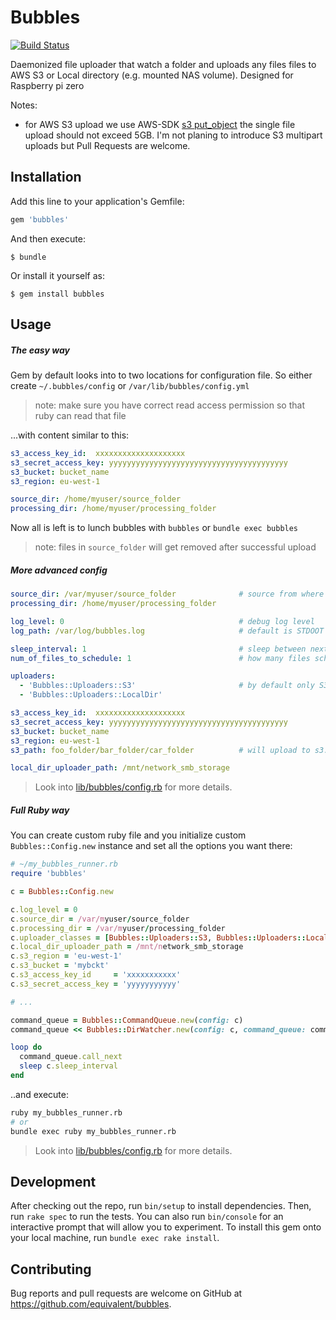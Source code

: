 # Bubbles

[![Build Status](https://travis-ci.org/equivalent/bubbles.svg?branch=master)](https://travis-ci.org/equivalent/bubbles)

Daemonized file uploader that watch a folder and uploads any files files
to AWS S3 or Local directory (e.g. mounted NAS volume). Designed for Raspberry pi zero


Notes:

* for AWS S3 upload we use AWS-SDK [s3 put_object](http://docs.aws.amazon.com/sdkforruby/api/Aws/S3/Client.html#put_object-instance_method) the single file upload should not exceed 5GB. I'm not planing to introduce S3 multipart uploads but Pull Requests are welcome.


## Installation

Add this line to your application's Gemfile:

```ruby
gem 'bubbles'
```

And then execute:

    $ bundle

Or install it yourself as:

    $ gem install bubbles

## Usage

##### The easy way

Gem by default looks into to two locations for configuration file. So
either create `~/.bubbles/config` or `/var/lib/bubbles/config.yml`

> note: make sure you have correct read access permission so that ruby
> can read that file

...with content similar to this:

```yml
s3_access_key_id:  xxxxxxxxxxxxxxxxxxxx
s3_secret_access_key: yyyyyyyyyyyyyyyyyyyyyyyyyyyyyyyyyyyyyyyy
s3_bucket: bucket_name
s3_region: eu-west-1

source_dir: /home/myuser/source_folder
processing_dir: /home/myuser/processing_folder
```

Now all is left is to lunch bubbles with  `bubbles` or `bundle exec bubbles`

> note: files in `source_folder` will get removed after successful upload 

##### More advanced config


```yml
source_dir: /var/myuser/source_folder              # source from where to pick up files
processing_dir: /home/myuser/processing_folder

log_level: 0                                       # debug log level
log_path: /var/log/bubbles.log                     # default is STDOOT

sleep_interval: 1                                  # sleep between next command
num_of_files_to_schedule: 1                        # how many files schedule for processing at the same time

uploaders:
  - 'Bubbles::Uploaders::S3'                       # by default only S3 uploader is used
  - 'Bubbles::Uploaders::LocalDir'

s3_access_key_id:  xxxxxxxxxxxxxxxxxxxx
s3_secret_access_key: yyyyyyyyyyyyyyyyyyyyyyyyyyyyyyyyyyyyyyyy
s3_bucket: bucket_name
s3_region: eu-west-1
s3_path: foo_folder/bar_folder/car_folder          # will upload to s3://bucket/foo_folder/bar_folder/car_folder

local_dir_uploader_path: /mnt/network_smb_storage
```

> Look into [lib/bubbles/config.rb](https://github.com/equivalent/bubbles/blob/master/lib/bubbles/config.rb) for more details.

##### Full Ruby way

You can create custom ruby file and you initialize custom
`Bubbles::Config.new` instance and set all the options you want there:

```ruby
# ~/my_bubbles_runner.rb
require 'bubbles'

c = Bubbles::Config.new

c.log_level = 0
c.source_dir = /var/myuser/source_folder
c.processing_dir = /var/myuser/processing_folder
c.uploader_classes = [Bubbles::Uploaders::S3, Bubbles::Uploaders::LocalDir]
c.local_dir_uploader_path = /mnt/network_smb_storage
c.s3_region = 'eu-west-1'
c.s3_bucket = 'mybckt'
c.s3_access_key_id     = 'xxxxxxxxxxx'
c.s3_secret_access_key = 'yyyyyyyyyyy'

# ...

command_queue = Bubbles::CommandQueue.new(config: c)
command_queue << Bubbles::DirWatcher.new(config: c, command_queue: command_queue)

loop do
  command_queue.call_next
  sleep c.sleep_interval
end
```

..and execute:

```sh
ruby my_bubbles_runner.rb
# or
bundle exec ruby my_bubbles_runner.rb
```

> Look into [lib/bubbles/config.rb](https://github.com/equivalent/bubbles/blob/master/lib/bubbles/config.rb) for more details.

## Development

After checking out the repo, run `bin/setup` to install dependencies. Then, run `rake spec` to run the tests. You can also run `bin/console` for an interactive prompt that will allow you to experiment.
To install this gem onto your local machine, run `bundle exec rake install`.

## Contributing

Bug reports and pull requests are welcome on GitHub at https://github.com/equivalent/bubbles.


